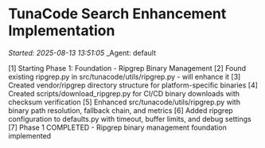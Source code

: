 # TunaCode Search Enhancement Implementation
_Started: 2025-08-13 13:51:05_
_Agent: default

[1] Starting Phase 1: Foundation - Ripgrep Binary Management
[2] Found existing ripgrep.py in src/tunacode/utils/ripgrep.py - will enhance it
[3] Created vendor/ripgrep directory structure for platform-specific binaries
[4] Created scripts/download_ripgrep.py for CI/CD binary downloads with checksum verification
[5] Enhanced src/tunacode/utils/ripgrep.py with binary path resolution, fallback chain, and metrics
[6] Added ripgrep configuration to defaults.py with timeout, buffer limits, and debug settings
[7] Phase 1 COMPLETED - Ripgrep binary management foundation implemented

